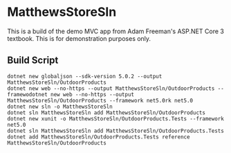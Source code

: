 # MatthewsStoreSln
This is a build of the demo MVC app from Adam Freeman's ASP.NET Core 3 textbook. This is for demonstration purposes only.

## Build Script

    dotnet new globaljson --sdk-version 5.0.2 --output MatthewsStoreSln/OutdoorProducts
    dotnet new web --no-https --output MatthewsStoreSln/OutdoorProducts --framewodotnet new web --no-https --output MatthewsStoreSln/OutdoorProducts --framework net5.0rk net5.0
    dotnet new sln -o MatthewsStoreSln
    dotnet sln MatthewsStoreSln add MatthewsStoreSln/OutdoorProducts 
    dotnet new xunit -o MatthewsStoreSln/OutdoorProducts.Tests --framework net5.0
    dotnet sln MatthewsStoreSln add MatthewsStoreSln/OutdoorProducts.Tests 
    dotnet add MatthewsStoreSln/OutdoorProducts.Tests reference MatthewsStoreSln/OutdoorProducts
